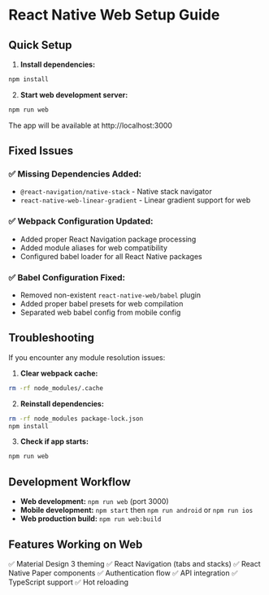 # React Native Web Setup Guide

## Quick Setup

1. **Install dependencies:**
```bash
npm install
```

2. **Start web development server:**
```bash
npm run web
```

The app will be available at http://localhost:3000

## Fixed Issues

### ✅ Missing Dependencies Added:
- `@react-navigation/native-stack` - Native stack navigator
- `react-native-web-linear-gradient` - Linear gradient support for web

### ✅ Webpack Configuration Updated:
- Added proper React Navigation package processing
- Added module aliases for web compatibility
- Configured babel loader for all React Native packages

### ✅ Babel Configuration Fixed:
- Removed non-existent `react-native-web/babel` plugin
- Added proper babel presets for web compilation
- Separated web babel config from mobile config

## Troubleshooting

If you encounter any module resolution issues:

1. **Clear webpack cache:**
```bash
rm -rf node_modules/.cache
```

2. **Reinstall dependencies:**
```bash
rm -rf node_modules package-lock.json
npm install
```

3. **Check if app starts:**
```bash
npm run web
```

## Development Workflow

- **Web development:** `npm run web` (port 3000)
- **Mobile development:** `npm start` then `npm run android` or `npm run ios`
- **Web production build:** `npm run web:build`

## Features Working on Web

✅ Material Design 3 theming
✅ React Navigation (tabs and stacks)
✅ React Native Paper components
✅ Authentication flow
✅ API integration
✅ TypeScript support
✅ Hot reloading